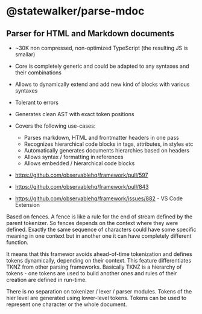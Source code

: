 # @statewalker/parse-mdoc
## Parser for HTML and Markdown documents

* ~30K non compressed, non-optimized TypeScript (the resulting JS is smallar) 
* Core is completely generic and could be adapted to any syntaxes and their combinations
* Allows to dynamically extend and add new kind of blocks with various syntaxes
* Tolerant to errors
* Generates clean AST with exact token positions
* Covers the following use-cases:
  - Parses markdown, HTML and frontmatter headers in one pass
  - Recognizes hierarchical code blocks in tags, attributes, in styles etc
  - Automatically generates documents hierarchies based on headers
  - Allows syntax / formatting in references
  - Allows embedded / hierarchical code blocks

* https://github.com/observablehq/framework/pull/597
* https://github.com/observablehq/framework/pull/843
* https://github.com/observablehq/framework/issues/882 - VS Code Extension


Based on fences. A fence is like a rule for the end of stream defined by the parent tokenizer. So fences depends on the context where they were defined. 
Exactly the same sequence of characters could have some specific meaning in one context but in another one it can have completely different function.

It means that this framewor avoids ahead-of-time tokenization and defines tokens dynamically, depending on their context. 
This feature differentiates TKNZ from other parsing frameworks.
Basically TKNZ is a hierarchy of tokens - one tokens are used to build another ones and rules of their creation are defined in run-time.

There is no separation on tokenizer / lexer / parser modules. 
Tokens of the hier level are generated using lower-level tokens. 
Tokens can be used to represent one character or the whole document.

